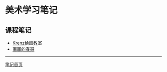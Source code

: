 # 美术学习笔记

## 课程笔记

+ [Krenz绘画教室](./krenzArtwork/krenzArtwork.md)
+ [画画的春哥](./chuns/chuns.md)

---

[笔记首页](../README.md)
